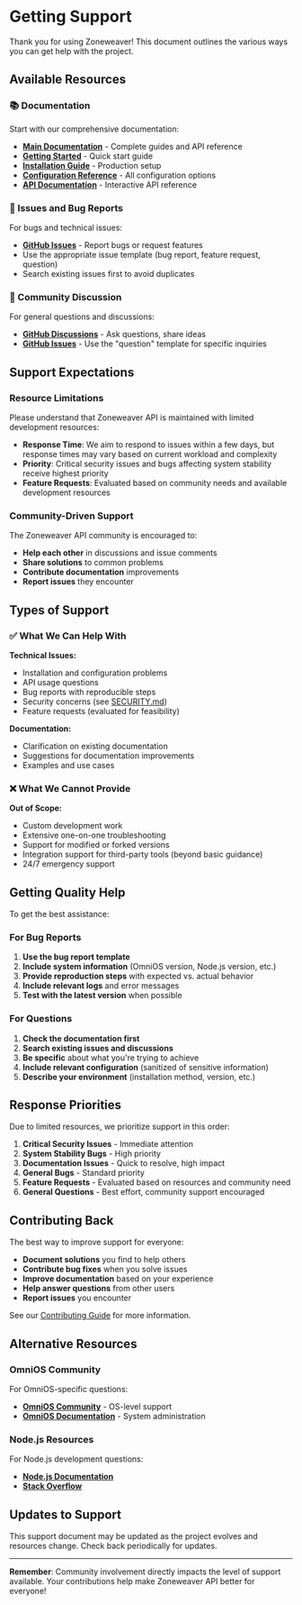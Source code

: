 # Getting Support

Thank you for using Zoneweaver! This document outlines the various ways you can get help with the project.

## Available Resources

### 📚 Documentation
Start with our comprehensive documentation:
- **[Main Documentation](https://zoneweaver.startcloud.com/)** - Complete guides and API reference
- **[Getting Started](https://zoneweaver.startcloud.com/docs/guides/getting-started/)** - Quick start guide
- **[Installation Guide](https://zoneweaver.startcloud.com/docs/guides/production-installation/)** - Production setup
- **[Configuration Reference](https://zoneweaver.startcloud.com/docs/configuration/)** - All configuration options
- **[API Documentation](https://zoneweaver.startcloud.com/docs/api/)** - Interactive API reference

### 🐛 Issues and Bug Reports
For bugs and technical issues:
- **[GitHub Issues](https://github.com/Makr91/zoneweaver/issues)** - Report bugs or request features
- Use the appropriate issue template (bug report, feature request, question)
- Search existing issues first to avoid duplicates

### 💬 Community Discussion
For general questions and discussions:
- **[GitHub Discussions](https://github.com/Makr91/zoneweaver/discussions)** - Ask questions, share ideas
- **[GitHub Issues](https://github.com/Makr91/zoneweaver/issues)** - Use the "question" template for specific inquiries

## Support Expectations

### Resource Limitations
Please understand that Zoneweaver API is maintained with limited development resources:

- **Response Time**: We aim to respond to issues within a few days, but response times may vary based on current workload and complexity
- **Priority**: Critical security issues and bugs affecting system stability receive highest priority
- **Feature Requests**: Evaluated based on community needs and available development resources

### Community-Driven Support
The Zoneweaver API community is encouraged to:
- **Help each other** in discussions and issue comments
- **Share solutions** to common problems
- **Contribute documentation** improvements
- **Report issues** they encounter

## Types of Support

### ✅ What We Can Help With

**Technical Issues:**
- Installation and configuration problems
- API usage questions
- Bug reports with reproducible steps
- Security concerns (see [SECURITY.md](SECURITY.md))
- Feature requests (evaluated for feasibility)

**Documentation:**
- Clarification on existing documentation
- Suggestions for documentation improvements
- Examples and use cases

### ❌ What We Cannot Provide

**Out of Scope:**
- Custom development work
- Extensive one-on-one troubleshooting
- Support for modified or forked versions
- Integration support for third-party tools (beyond basic guidance)
- 24/7 emergency support

## Getting Quality Help

To get the best assistance:

### For Bug Reports
1. **Use the bug report template**
2. **Include system information** (OmniOS version, Node.js version, etc.)
3. **Provide reproduction steps** with expected vs. actual behavior
4. **Include relevant logs** and error messages
5. **Test with the latest version** when possible

### For Questions
1. **Check the documentation first**
2. **Search existing issues and discussions**
3. **Be specific** about what you're trying to achieve
4. **Include relevant configuration** (sanitized of sensitive information)
5. **Describe your environment** (installation method, version, etc.)

## Response Priorities

Due to limited resources, we prioritize support in this order:

1. **Critical Security Issues** - Immediate attention
2. **System Stability Bugs** - High priority
3. **Documentation Issues** - Quick to resolve, high impact
4. **General Bugs** - Standard priority
5. **Feature Requests** - Evaluated based on resources and community need
6. **General Questions** - Best effort, community support encouraged

## Contributing Back

The best way to improve support for everyone:

- **Document solutions** you find to help others
- **Contribute bug fixes** when you solve issues
- **Improve documentation** based on your experience
- **Help answer questions** from other users
- **Report issues** you encounter

See our [Contributing Guide](CONTRIBUTING.md) for more information.

## Alternative Resources

### OmniOS Community
For OmniOS-specific questions:
- **[OmniOS Community](https://omnios.org/community)** - OS-level support
- **[OmniOS Documentation](https://omnios.org/documentation)** - System administration

### Node.js Resources
For Node.js development questions:
- **[Node.js Documentation](https://nodejs.org/docs/)**
- **[Stack Overflow](https://stackoverflow.com/questions/tagged/node.js)**

## Updates to Support

This support document may be updated as the project evolves and resources change. Check back periodically for updates.

---

**Remember**: Community involvement directly impacts the level of support available. Your contributions help make Zoneweaver API better for everyone!

